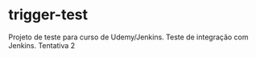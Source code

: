 # trigger-test
Projeto de teste para curso de Udemy/Jenkins.
Teste de integração com Jenkins.
Tentativa 2
